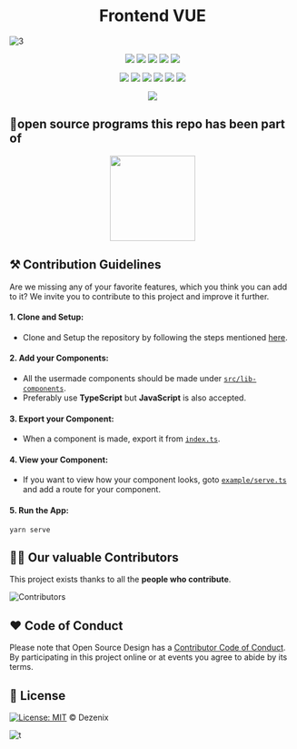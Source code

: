 <h1 align="center">Frontend VUE</h1>

![3](https://user-images.githubusercontent.com/79747022/151585268-47ba53f8-dda8-4b58-8c7f-90885a2ce967.png)

<div align="center">

<a href="https://github.com/Dezenix/frontend-vue"><img src="https://badges.frapsoft.com/os/v1/open-source.svg?v=103"></a>
<a href="https://github.com/Dezenix/frontend-vue"><img src="https://img.shields.io/badge/Built%20by-Designers-0059b3"></a>
<a href="https://github.com/Dezenix/frontend-vue"><img src="https://img.shields.io/static/v1.svg?label=Contributions&message=Welcome&color=yellow"></a>
<a href="https://github.com/smaranjitghose/"><img src="https://img.shields.io/badge/Maintained%3F-yes-brightgreen.svg?v=103"></a>
<a href="https://github.com/Dezenix/frontend-vue/blob/master/LICENSE"><img src="https://img.shields.io/badge/license-MIT-blue.svg?v=103"></a>

<a href="https://github.com/Dezenix/frontend-vue/graphs/contributors"><img src="https://img.shields.io/github/contributors/Dezenix/frontend-vue?color=brightgreen"></a>
<a href="https://github.com/Dezenix/frontend-vue/stargazers"><img src="https://img.shields.io/github/stars/Dezenix/frontend-vue?color=0059b3"></a>
<a href="https://github.com/Dezenix/frontend-vue/network/members"><img src="https://img.shields.io/github/forks/Dezenix/frontend-vue?color=yellow"></a>
<a href="https://github.com/Dezenix/frontend-vue/issues?q=is%3Aissue+is%3Aclosed"><img src="https://img.shields.io/github/issues-closed-raw/Dezenix/frontend-vue?color=yellow"></a>
<a href="https://github.com/Dezenix/frontend-vue/pulls"><img src="https://img.shields.io/github/issues-pr/Dezenix/frontend-vue?color=brightgreen"></a>
<a href="https://github.com/Dezenix/frontend-vue/pulls?q=is%3Apr+is%3Aclosed"><img src="https://img.shields.io/github/issues-pr-closed-raw/Dezenix/frontend-vue?color=0059b3"></a>
<!-- <a href="https://github.com/Dezenix/frontend-vue/issues"><img src="https://img.shields.io/github/issues/Dezenix/frontend-vue?color=0059b3"></a> -->
<img src="https://user-images.githubusercontent.com/73097560/115834477-dbab4500-a447-11eb-908a-139a6edaec5c.gif">
  
</div>

## 💯open source programs this repo has been part of
<div align="center">
<img src="https://user-images.githubusercontent.com/79747022/144800351-13fa1e9d-6417-4330-bc87-00d33404cc76.png" width="150px">
</div>

## ⚒️ Contribution Guidelines

Are we missing any of your favorite features, which you think you can add to it? We invite you to contribute to this project and improve it further.

#### 1. Clone and Setup:
* Clone and Setup the repository by following the steps mentioned [here](https://github.com/Dezenix/.github/blob/main/CONTRIBUTING.md).

#### 2. Add your Components:
* All the usermade components should be made under [`src/lib-components`](https://github.com/Dezenix/frontend-vue/tree/main/src/lib-components).
* Preferably use **TypeScript** but **JavaScript** is also accepted.

#### 3. Export your Component:
* When a component is made, export it from [`index.ts`](https://github.com/Dezenix/frontend-vue/blob/main/src/lib-components/index.ts).

#### 4. View your Component:
* If you want to view how your component looks, goto [`example/serve.ts`](https://github.com/Dezenix/frontend-vue/blob/main/example/serve.ts) and add a route for your component.

#### 5. Run the App:
```
yarn serve
```

## 👨‍💻 Our valuable Contributors

This project exists thanks to all the **people who contribute**.

![Contributors](https://contributors-img.web.app/image?repo=Dezenix/frontend-vue)

## ❤️ Code of Conduct

Please note that Open Source Design has a [Contributor Code of Conduct](https://github.com/Dezenix/.github/blob/main/CODE_OF_CONDUCT.md). By participating in this project online or at events you agree to abide by its terms.

## 📜 License

[![License: MIT](https://img.shields.io/badge/License-MIT-yellow.svg)](./LICENSE) © Dezenix

![t](https://user-images.githubusercontent.com/79747022/151585326-a94f0b1d-3f23-481f-91e9-d75587b8fd0b.png)
